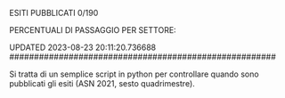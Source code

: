 ESITI PUBBLICATI 0/190 

PERCENTUALI DI PASSAGGIO PER SETTORE:

UPDATED 2023-08-23 20:11:20.736688
###################################################### 

Si tratta di un semplice script in python per controllare quando sono pubblicati gli esiti (ASN 2021, sesto quadrimestre).

